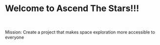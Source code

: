 # Welcome to Ascend The Stars!!!
<br><br>
<bold>Mission: </bold> Create a project that makes space exploration more accessible to everyone
